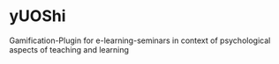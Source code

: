 # yUOShi
Gamification-Plugin for e-learning-seminars in context of psychological aspects of teaching and learning

